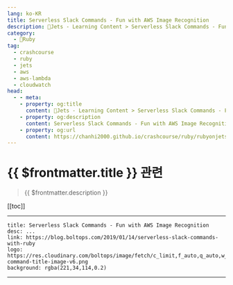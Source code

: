 ```yaml
---
lang: ko-KR
title: Serverless Slack Commands - Fun with AWS Image Recognition
description: 🔻Jets - Learning Content > Serverless Slack Commands - Fun with AWS Image Recognition
category:
  - 🔻Ruby
tag:
  - crashcourse
  - ruby
  - jets
  - aws
  - aws-lambda
  - cloudwatch
head:
  - - meta:
    - property: og:title
      content: 🔻Jets - Learning Content > Serverless Slack Commands - Fun with AWS Image Recognition
    - property: og:description
      content: Serverless Slack Commands - Fun with AWS Image Recognition
    - property: og:url
      content: https://chanhi2000.github.io/crashcourse/ruby/rubyonjets-learning-content/20190114-serverless-slack-commands-with-ruby.html
---
```


# {{ $frontmatter.title }} 관련

> {{ $frontmatter.description }}

[[toc]]

---

```component VPCard
title: Serverless Slack Commands - Fun with AWS Image Recognition
desc: ...
link: https://blog.boltops.com/2019/01/14/serverless-slack-commands-with-ruby
logo: https://res.cloudinary.com/boltops/image/fetch/c_limit,f_auto,q_auto,w_586/https://blog.boltops.com/img/posts/2019/01/slack-command-title-image-v6.png
background: rgba(221,34,114,0.2)
```

---

<TagLinks />